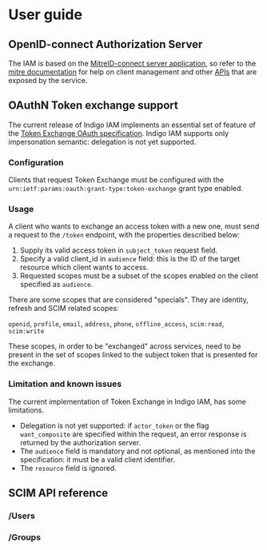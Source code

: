 # User guide

## OpenID-connect Authorization Server

The IAM is based on the [MitreID-connect server application][mitre], so refer
to the [mitre documentation][mitre-doc] for help on client management and other
[APIs][mitre-doc-api] that are exposed by the service.

## OAuthN Token exchange support

The current release of Indigo IAM implements an essential set of feature of the 
[Token Exchange OAuth specification](https://tools.ietf.org/html/draft-ietf-oauth-token-exchange-05).
Indigo IAM supports only impersonation semantic: delegation is not yet supported.

### Configuration
Clients that request Token Exchange must be configured with
the `urn:ietf:params:oauth:grant-type:token-exchange` grant type enabled.

### Usage
A client who wants to exchange an access token with a new one, must send a request to the `/token` endpoint, 
with the properties described below:

1. Supply its valid access token in `subject_token` request field.
2. Specify a valid client_id in `audience` field: this is the ID of the target resource which client wants to access.
3. Requested scopes must be a subset of the scopes enabled on the client specified as `audience`.

There are some scopes that are considered "specials". 
They are identity, refresh and SCIM related scopes:

`openid`, `profile`, `email`, `address`, `phone`, `offline_access`, `scim:read`, `scim:write`

These scopes, in order to be "exchanged" across services, need to be present in the set of
scopes linked to the subject token that is presented for the exchange.


### Limitation and known issues
The current implementation of Token Exchange in Indigo IAM, has some limitations.

 * Delegation is not yet supported: if `actor_token` or the flag `want_composite` are specified within the request, an error
 response is returned by the authorization server.
 * The `audience` field is mandatory and not optional, as mentioned into the specification: it must be a valid client identifier.
 * The `resource` field is ignored.


## SCIM API reference

### /Users

### /Groups


[mitre]: https://github.com/mitreid-connect/OpenID-Connect-Java-Spring-Server
[mitre-doc]: https://github.com/mitreid-connect/OpenID-Connect-Java-Spring-Server/wiki
[mitre-doc-api]: https://github.com/mitreid-connect/OpenID-Connect-Java-Spring-Server/wiki/API

